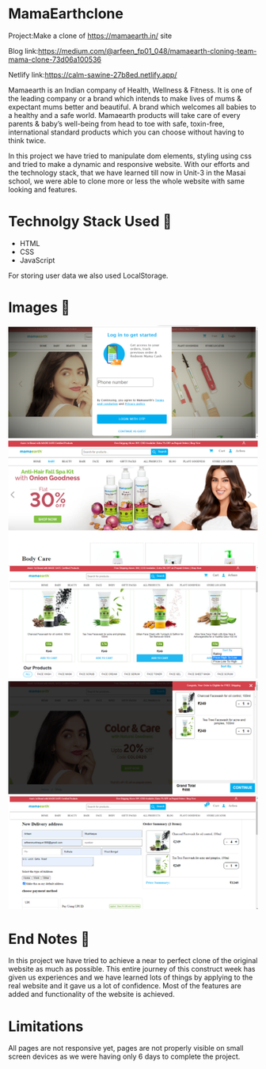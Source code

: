 # MamaEarthclone

Project:Make a clone of https://mamaearth.in/ site

Blog link:https://medium.com/@arfeen_fp01_048/mamaearth-cloning-team-mama-clone-73d06a100536

Netlify link:https://calm-sawine-27b8ed.netlify.app/

Mamaearth is an Indian company of Health, Wellness & Fitness. It is one of the leading company or a brand which intends to make lives of mums & expectant mums better and beautiful. A brand which welcomes all babies to a healthy and a safe world.
Mamaearth products will take care of every parents & baby’s well-being from head to toe with safe, toxin-free, international standard products which you can choose without having to think twice.

In this project we have tried to manipulate dom elements, styling using css and tried to make a dynamic and responsive website. With our efforts and the technology stack, that we have learned till now in Unit-3 in the Masai school, we were able to clone more or less the whole website with same looking and features.

# Technolgy Stack Used 🌟
* HTML
* CSS
* JavaScript

For storing user data we also used LocalStorage.

# Images 🌟
<img src='/Images/Login.png'/>
<img src='/Images/MamaEarth.png'/>
<img src='/Images/Product.png'/>
<img src='/Images/Cart.png'/>
<img src='/Images/Checkout.png'/>

# End Notes  📑
In this project we have tried to achieve a near to perfect clone of the original website as much as possible. This entire journey of this construct week has given us experiences and we have learned lots of things by applying to the real website and it gave us a lot of confidence. Most of the features are added and functionality of the website is achieved.

# Limitations 

All pages are not responsive yet, pages are not properly visible on small screen devices as we were having only 6 days to complete the project.
